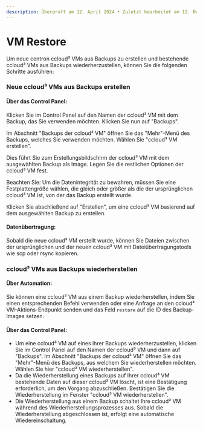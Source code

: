 ```yaml
---
description: Überprüft am 12. April 2024 • Zuletzt bearbeitet am 12. November 2024
---
```


# VM Restore

Um neue centron ccloud³ VMs aus Backups zu erstellen und bestehende ccloud³ VMs aus Backups wiederherzustellen, können Sie die folgenden Schritte ausführen:

### **Neue ccloud³ VMs aus Backups erstellen**

#### **Über das Control Panel:**

Klicken Sie im Control Panel auf den Namen der ccloud³ VM mit dem Backup, das Sie verwenden möchten. Klicken Sie nun auf "Backups".

Im Abschnitt "Backups der ccloud³ VM" öffnen Sie das "Mehr"-Menü des Backups, welches Sie verwenden möchten. Wählen Sie "ccloud³ VM erstellen".

Dies führt Sie zum Erstellungsbildschirm der ccloud³ VM mit dem ausgewählten Backup als Image. Legen Sie die restlichen Optionen der ccloud³ VM fest.

Beachten Sie: Um die Datenintegrität zu bewahren, müssen Sie eine Festplattengröße wählen, die gleich oder größer als die der ursprünglichen ccloud³ VM ist, von der das Backup erstellt wurde.

Klicken Sie abschließend auf "Erstellen", um eine ccloud³ VM basierend auf dem ausgewählten Backup zu erstellen.

#### **Datenübertragung:**

Sobald die neue ccloud³ VM erstellt wurde, können Sie Dateien zwischen der ursprünglichen und der neuen ccloud³ VM mit Dateiübertragungstools wie scp oder rsync kopieren.



### **ccloud³ VMs aus Backups wiederherstellen**

#### **Über Automation:**

Sie können eine ccloud³ VM aus einem Backup wiederherstellen, indem Sie einen entsprechenden Befehl verwenden oder eine Anfrage an den ccloud³ VM-Aktions-Endpunkt senden und das Feld `restore` auf die ID des Backup-Images setzen.

#### **Über das Control Panel:**

* Um eine ccloud³ VM auf eines ihrer Backups wiederherzustellen, klicken Sie im Control Panel auf den Namen der ccloud³ VM und dann auf "Backups". Im Abschnitt "Backups der ccloud³ VM" öffnen Sie das "Mehr"-Menü des Backups, aus welchem Sie wiederherstellen möchten. Wählen Sie hier "ccloud³ VM wiederherstellen".
* Da die Wiederherstellung eines Backups auf Ihrer ccloud³ VM bestehende Daten auf dieser ccloud³ VM löscht, ist eine Bestätigung erforderlich, um den Vorgang abzuschließen. Bestätigen Sie die Wiederherstellung im Fenster "ccloud³ VM wiederherstellen".
* Die Wiederherstellung aus einem Backup schaltet Ihre ccloud³ VM während des Wiederherstellungsprozesses aus. Sobald die Wiederherstellung abgeschlossen ist, erfolgt eine automatische Wiedereinschaltun&#x67;_._
